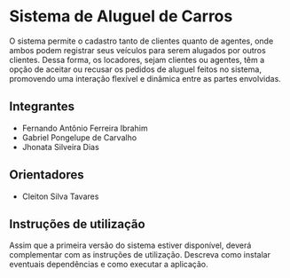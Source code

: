 # Sistema de Aluguel de Carros
O sistema permite o cadastro tanto de clientes quanto de agentes, onde ambos podem registrar seus veículos para serem alugados por outros clientes. Dessa forma, os locadores, sejam clientes ou agentes, têm a opção de aceitar ou recusar os pedidos de aluguel feitos no sistema, promovendo uma interação flexível e dinâmica entre as partes envolvidas.

## Integrantes
* Fernando Antônio Ferreira Ibrahim
* Gabriel Pongelupe de Carvalho
* Jhonata Silveira Dias

## Orientadores
* Cleiton Silva Tavares

## Instruções de utilização
Assim que a primeira versão do sistema estiver disponível, deverá complementar com as instruções de utilização. Descreva como instalar eventuais dependências e como executar a aplicação.
